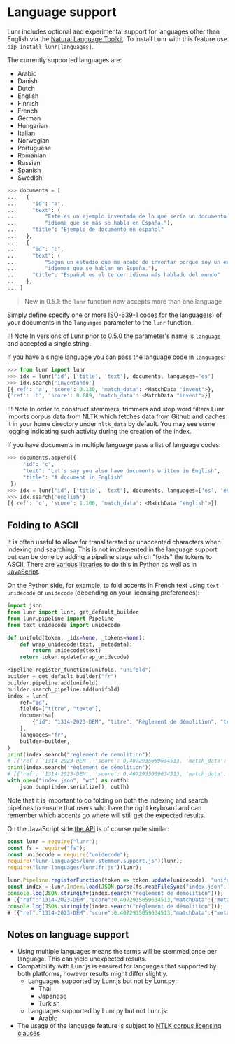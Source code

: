 # Language support

Lunr includes optional and experimental support for languages other than English via the [Natural Language Toolkit](http://www.nltk.org/). To install Lunr with this feature use `pip install lunr[languages]`.

The currently supported languages are:

- Arabic
- Danish
- Dutch
- English
- Finnish
- French
- German
- Hungarian
- Italian
- Norwegian
- Portuguese
- Romanian
- Russian
- Spanish
- Swedish

```python
>>> documents = [
...   {
...     "id": "a",
...     "text": (
...         "Este es un ejemplo inventado de lo que sería un documento en el "
...         "idioma que se más se habla en España."),
...     "title": "Ejemplo de documento en español"
...   },
...   {
...     "id": "b",
...     "text": (
...         "Según un estudio que me acabo de inventar porque soy un experto en"
...         "idiomas que se hablan en España."),
...     "title": "Español es el tercer idioma más hablado del mundo"
...   },
... ]
```

> New in 0.5.1: the `lunr` function now accepts more than one language

Simply define specify one or more [ISO-639-1 codes](https://en.wikipedia.org/wiki/List_of_ISO_639-1_codes) for the language(s) of your documents in the `languages` parameter to the `lunr` function.

!!! Note
    In versions of Lunr prior to 0.5.0 the parameter's name is `language` and accepted a single string.

If you have a single language you can pass the language code in `languages`:

```python
>>> from lunr import lunr
>>> idx = lunr('id', ['title', 'text'], documents, languages='es')
>>> idx.search('inventando')
[{'ref': 'a', 'score': 0.130, 'match_data': <MatchData "invent">},
{'ref': 'b', 'score': 0.089, 'match_data': <MatchData "invent">}]
```

!!! Note
    In order to construct stemmers, trimmers and stop word filters Lunr imports corpus data from NLTK which fetches data from Github and caches it in your home directory under `nltk_data` by default. You may see some logging indicating such activity during the creation of the index.

If you have documents in multiple language pass a list of language codes:

```python
>>> documents.append({
     "id": "c",
     "text": "Let's say you also have documents written in English",
     "title": "A document in English"
 })
>>> idx = lunr('id', ['title', 'text'], documents, languages=['es', 'en'])
>>> idx.search('english')
[{'ref': 'c', 'score': 1.106, 'match_data': <MatchData "english">}]
```

## Folding to ASCII

It is often useful to allow for transliterated or unaccented
characters when indexing and searching.  This is not implemented in
the language support but can be done by adding a pipeline stage which
"folds" the tokens to ASCII.  There are
[various](https://pypi.org/project/text-unidecode/)
[libraries](https://pypi.org/project/Unidecode/) to do this in Python
as well as in [JavaScript](https://www.npmjs.com/package/unidecode).

On the Python side, for example, to fold accents in French text using
`text-unidecode` or `unidecode` (depending on your licensing
preferences):

```python
import json
from lunr import lunr, get_default_builder
from lunr.pipeline import Pipeline
from text_unidecode import unidecode

def unifold(token, _idx=None, _tokens=None):
    def wrap_unidecode(text, _metadata):
        return unidecode(text)
    return token.update(wrap_unidecode)

Pipeline.register_function(unifold, "unifold")
builder = get_default_builder("fr")
builder.pipeline.add(unifold)
builder.search_pipeline.add(unifold)
index = lunr(
    ref="id",
    fields=["titre", "texte"],
    documents=[
        {"id": "1314-2023-DEM", "titre": "Règlement de démolition", "texte": "Texte"}
    ],
    languages="fr",
    builder=builder,
)
print(index.search("reglement de demolition"))
# [{'ref': '1314-2023-DEM', 'score': 0.4072935059634513, 'match_data': <MatchData "demolit,regl">}]
print(index.search("règlement de démolition"))
# [{'ref': '1314-2023-DEM', 'score': 0.4072935059634513, 'match_data': <MatchData "demolit,regl">}]
with open("index.json", "wt") as outfh:
    json.dump(index.serialize(), outfh)
```

Note that it is important to do folding on both the indexing and
search pipelines to ensure that users who have the right keyboard and
can remember which accents go where will still get the expected
results.

On the JavaScript side [the
API](https://lunrjs.com/docs/lunr.Pipeline.html) is of course quite
similar:

```js
const lunr = require("lunr");
const fs = require("fs");
const unidecode = require("unidecode");
require("lunr-languages/lunr.stemmer.support.js")(lunr);
require("lunr-languages/lunr.fr.js")(lunr);

lunr.Pipeline.registerFunction(token => token.update(unidecode), "unifold")
const index = lunr.Index.load(JSON.parse(fs.readFileSync("index.json", "utf8")));
console.log(JSON.stringify(index.search("reglement de demolition")));
# [{"ref":"1314-2023-DEM","score":0.4072935059634513,"matchData":{"metadata":{"regl":{"titre":{}},"demolit":{"titre":{}}}}}]
console.log(JSON.stringify(index.search("règlement de démolition")));
# [{"ref":"1314-2023-DEM","score":0.4072935059634513,"matchData":{"metadata":{"regl":{"titre":{}},"demolit":{"titre":{}}}}}]
```

## Notes on language support

- Using multiple languages means the terms will be stemmed once per language. This can yield unexpected results.
- Compatibility with Lunr.js is ensured for languages that supported by both platforms, however results might differ slightly.
    + Languages supported by Lunr.js but not by Lunr.py:
        * Thai
        * Japanese
        * Turkish
    + Languages supported by Lunr.py but not Lunr.js:
        * Arabic
- The usage of the language feature is subject to [NTLK corpus licensing clauses](https://github.com/nltk/nltk#redistributing)
